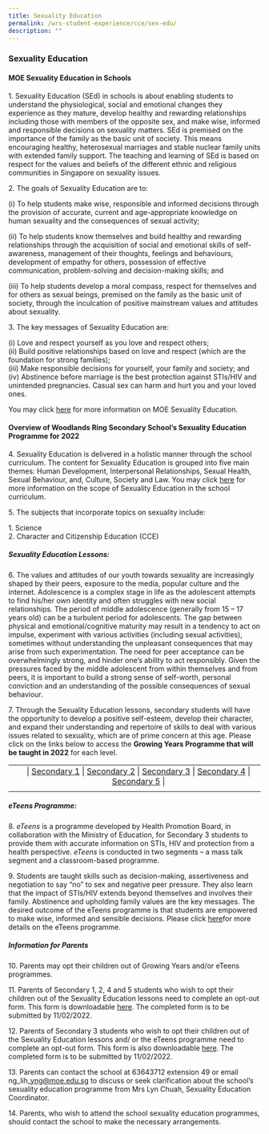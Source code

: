 ```yaml
---
title: Sexuality Education
permalink: /wrs-student-experience/cce/sex-edu/
description: ""
---
```

### **Sexuality Education**
#### **MOE Sexuality Education in Schools**
1\. Sexuality Education (SEd) in schools is about enabling students to understand the physiological, social and emotional changes they experience as they mature, develop healthy and rewarding relationships including those with members of the opposite sex, and make wise, informed and responsible decisions on sexuality matters. SEd is premised on the importance of the family as the basic unit of society. This means encouraging healthy, heterosexual marriages and stable nuclear family units with extended family support. The teaching and learning of SEd is based on respect for the values and beliefs of the different ethnic and religious communities in Singapore on sexuality issues.

2\. The goals of Sexuality Education are to:

(i) To help students make wise, responsible and informed decisions through the provision of accurate, current and age-appropriate knowledge on human sexuality and the consequences of sexual activity;

(ii) To help students know themselves and build healthy and rewarding relationships through the acquisition of social and emotional skills of self-awareness, management of their thoughts, feelings and behaviours, development of empathy for others, possession of effective communication, problem-solving and decision-making skills; and

(iii) To help students develop a moral compass, respect for themselves and for others as sexual beings, premised on the family as the basic unit of society, through the inculcation of positive mainstream values and attitudes about sexuality.

3\. The key messages of Sexuality Education are:

(i) Love and respect yourself as you love and respect others;  
(ii) Build positive relationships based on love and respect (which are the foundation for strong families);  
(iii) Make responsible decisions for yourself, your family and society; and  
(iv) Abstinence before marriage is the best protection against STIs/HIV and unintended pregnancies. Casual sex can harm and hurt you and your loved ones.

You may click [here](https://www.moe.gov.sg/programmes/sexuality-education) for more information on MOE Sexuality Education.

#### **Overview of Woodlands Ring Secondary School’s Sexuality Education Programme for 2022**
4\. Sexuality Education is delivered in a holistic manner through the school curriculum. The content for Sexuality Education is grouped into five main themes: Human Development, Interpersonal Relationships, Sexual Health, Sexual Behaviour, and, Culture, Society and Law. You may click [here](https://www.moe.gov.sg/programmes/sexuality-education/scope-and-teaching-approach) for more information on the scope of Sexuality Education in the school curriculum.

5\. The subjects that incorporate topics on sexuality include:

1\.  Science<br>
2\.  Character and Citizenship Education (CCE)

##### **Sexuality Education Lessons:**
6\. The values and attitudes of our youth towards sexuality are increasingly shaped by their peers, exposure to the media, popular culture and the internet. Adolescence is a complex stage in life as the adolescent attempts to find his/her own identity and often struggles with new social relationships. The period of middle adolescence (generally from 15 – 17 years old) can be a turbulent period for adolescents. The gap between physical and emotional/cognitive maturity may result in a tendency to act on impulse, experiment with various activities (including sexual activities), sometimes without understanding the unpleasant consequences that may arise from such experimentation. The need for peer acceptance can be overwhelmingly strong, and hinder one’s ability to act responsibly. Given the pressures faced by the middle adolescent from within themselves and from peers, it is important to build a strong sense of self-worth, personal conviction and an understanding of the possible consequences of sexual behaviour.

7\. Through the Sexuality Education lessons, secondary students will have the opportunity to develop a positive self-esteem, develop their character, and expand their understanding and repertoire of skills to deal with various issues related to sexuality, which are of prime concern at this age. Please click on the links below to access the **Growing Years Programme that will be taught in 2022** for each level.

|  |  |
|:---:|:---:|
| | \| [Secondary 1](/files/sec1.pdf) \| [Secondary 2](/files/sec2.pdf) \| [Secondary 3](/files/sec3.pdf) \| [Secondary 4](/files/sec4.pdf) \| [Secondary 5](/files/sec5.pdf) \|
|  |  |

##### **eTeens Programme:**
8. _eTeens_ is a programme developed by Health Promotion Board, in collaboration with the Ministry of Education, for Secondary 3 students to provide them with accurate information on STIs, HIV and protection from a health perspective. _eTeens_ is conducted in two segments – a mass talk segment and a classroom-based programme.

9\. Students are taught skills such as decision-making, assertiveness and negotiation to say “no” to sex and negative peer pressure. They also learn that the impact of STIs/HIV extends beyond themselves and involves their family. Abstinence and upholding family values are the key messages. The desired outcome of the eTeens programme is that students are empowered to make wise, informed and sensible decisions. Please click [here](/files/eteens.pdf)for more details on the eTeens programme.

##### **Information for Parents**
10\. Parents may opt their children out of Growing Years and/or eTeens programmes.

11\. Parents of Secondary 1, 2, 4 and 5 students who wish to opt their children out of the Sexuality Education lessons need to complete an opt-out form. This form is downloadable [here](/files/sex%20edu%20opt%20out.pdf). The completed form is to be submitted by 11/02/2022.

12\. Parents of Secondary 3 students who wish to opt their children out of the Sexuality Education lessons and/ or the eTeens programme need to complete an opt-out form. This form is also downloadable [here](/files/eteens%20opt%20out.pdf). The completed form is to be submitted by 11/02/2022.

13\. Parents can contact the school at 63643712 extension 49 or email ng\_lih\_yng@moe.edu.sg to discuss or seek clarification about the school’s sexuality education programme from Mrs Lyn Chuah, Sexuality Education Coordinator.

14\. Parents, who wish to attend the school sexuality education programmes, should contact the school to make the necessary arrangements.